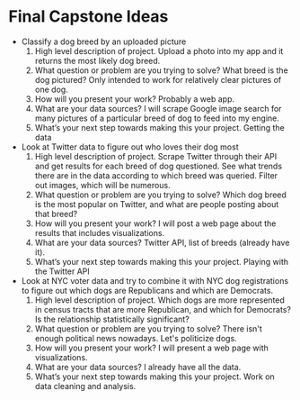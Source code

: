# Final Capstone Ideas

* Classify a dog breed by an uploaded picture
    1.	High level description of project.
    Upload a photo into my app and it returns the most likely dog breed.
    2.	What question or problem are you trying to solve?
    What breed is the dog pictured? Only intended to work for relatively clear pictures of one dog.
    3.	How will you present your work?
        Probably a web app.
    4.	What are your data sources?
        I will scrape Google image search for many pictures of a particular breed of dog to feed into my engine.
    5.	What’s your next step towards making this your project.
        Getting the data
* Look at Twitter data to figure out who loves their dog most
    1.	High level description of project.
        Scrape Twitter through their API and get results for each breed of dog questioned. See what trends there are in the data according to which breed was queried. Filter out images, which will be numerous.
    2.	What question or problem are you trying to solve?
        Which dog breed is the most popular on Twitter, and what are people posting about that breed?
    3.	How will you present your work?
        I will post a web page about the results that includes visualizations.
    4.	What are your data sources?
        Twitter API, list of breeds (already have it).
    5.	What’s your next step towards making this your project.
        Playing with the Twitter API
* Look at NYC voter data and try to combine it with NYC dog registrations to figure out which dogs are Republicans and which are Democrats.
    1.	High level description of project.
        Which dogs are more represented in census tracts that are more Republican, and which for Democrats? Is the relationship statistically significant?
    2.	What question or problem are you trying to solve?
        There isn't enough political news nowadays. Let's politicize dogs.
    3.	How will you present your work?
        I will present a web page with visualizations.
    4.	What are your data sources?
        I already have all the data.
    5.	What’s your next step towards making this your project.
        Work on data cleaning and analysis.

